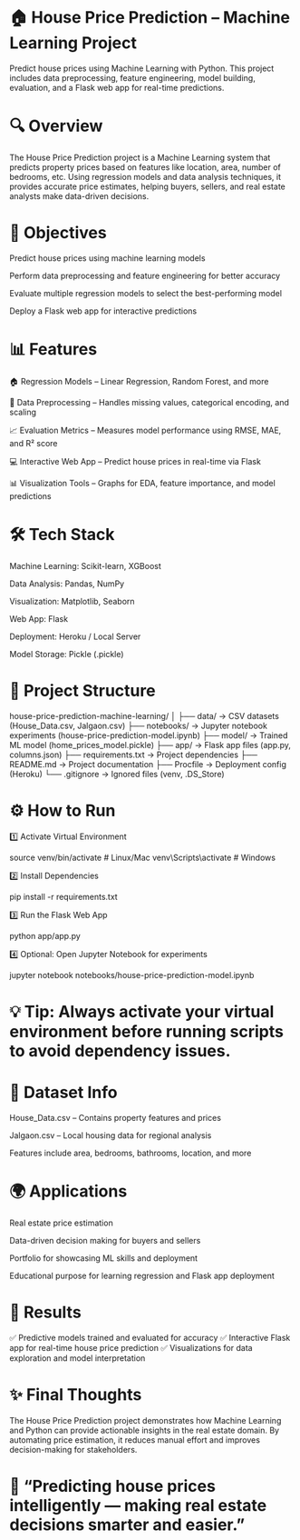 # 🏠 House Price Prediction – Machine Learning Project

Predict house prices using Machine Learning with Python. This project includes data preprocessing, feature engineering, model building, evaluation, and a Flask web app for real-time predictions.

# 🔍 Overview

The House Price Prediction project is a Machine Learning system that predicts property prices based on features like location, area, number of bedrooms, etc. Using regression models and data analysis techniques, it provides accurate price estimates, helping buyers, sellers, and real estate analysts make data-driven decisions.

# 🎯 Objectives

Predict house prices using machine learning models

Perform data preprocessing and feature engineering for better accuracy

Evaluate multiple regression models to select the best-performing model

Deploy a Flask web app for interactive predictions

# 📊 Features

🏠 Regression Models – Linear Regression, Random Forest, and more

🔄 Data Preprocessing – Handles missing values, categorical encoding, and scaling

📈 Evaluation Metrics – Measures model performance using RMSE, MAE, and R² score

💻 Interactive Web App – Predict house prices in real-time via Flask

📊 Visualization Tools – Graphs for EDA, feature importance, and model predictions

# 🛠️ Tech Stack

Machine Learning: Scikit-learn, XGBoost

Data Analysis: Pandas, NumPy

Visualization: Matplotlib, Seaborn

Web App: Flask

Deployment: Heroku / Local Server

Model Storage: Pickle (.pickle)

# 📂 Project Structure
house-price-prediction-machine-learning/
│
├── data/                  → CSV datasets (House_Data.csv, Jalgaon.csv)
├── notebooks/             → Jupyter notebook experiments (house-price-prediction-model.ipynb)
├── model/                 → Trained ML model (home_prices_model.pickle)
├── app/                   → Flask app files (app.py, columns.json)
├── requirements.txt       → Project dependencies
├── README.md              → Project documentation
├── Procfile               → Deployment config (Heroku)
└── .gitignore             → Ignored files (venv, .DS_Store)

# ⚙️ How to Run

1️⃣ Activate Virtual Environment

source venv/bin/activate      # Linux/Mac
venv\Scripts\activate         # Windows


2️⃣ Install Dependencies

pip install -r requirements.txt


3️⃣ Run the Flask Web App

python app/app.py


4️⃣ Optional: Open Jupyter Notebook for experiments

jupyter notebook notebooks/house-price-prediction-model.ipynb


# 💡 Tip: Always activate your virtual environment before running scripts to avoid dependency issues.

# 📁 Dataset Info

House_Data.csv – Contains property features and prices

Jalgaon.csv – Local housing data for regional analysis

Features include area, bedrooms, bathrooms, location, and more

# 🌍 Applications

Real estate price estimation

Data-driven decision making for buyers and sellers

Portfolio for showcasing ML skills and deployment

Educational purpose for learning regression and Flask app deployment

# 📌 Results

✅ Predictive models trained and evaluated for accuracy
✅ Interactive Flask app for real-time house price prediction
✅ Visualizations for data exploration and model interpretation

# ✨ Final Thoughts

The House Price Prediction project demonstrates how Machine Learning and Python can provide actionable insights in the real estate domain. By automating price estimation, it reduces manual effort and improves decision-making for stakeholders.

# 🏡 “Predicting house prices intelligently — making real estate decisions smarter and easier.”
